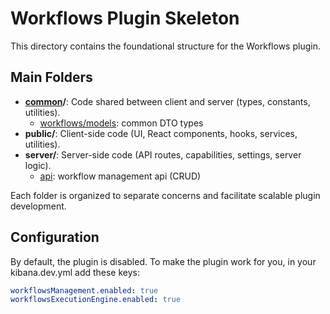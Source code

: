 # Workflows Plugin Skeleton

This directory contains the foundational structure for the Workflows plugin.

## Main Folders

- **[common](./common/)/**: Code shared between client and server (types, constants, utilities).
  - [workflows/models](./common/workflows/models): common DTO types
- **public/**: Client-side code (UI, React components, hooks, services, utilities).
- **server/**: Server-side code (API routes, capabilities, settings, server logic).
  - [api](./server/api/): workflow management api (CRUD)

Each folder is organized to separate concerns and facilitate scalable plugin development.

## Configuration ##
By default, the plugin is disabled.
To make the plugin work for you, in your kibana.dev.yml add these keys:
```yml
workflowsManagement.enabled: true
workflowsExecutionEngine.enabled: true
```